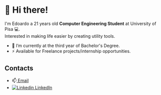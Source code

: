 # :wave: Hi there!
I'm Edoardo a 21 years old **Computer Engineering Student** at University of Pisa 💻.\
Interested in making life easier by creating utility tools.

- 🔭 I’m currently at the third year of Bachelor's Degree.
- ⚡  Available for Freelance projects/internship opportunities.

## Contacts
- 📫[ Email](mailto:ruffoli99@gmail.com)
- [![Linkedin](https://i.stack.imgur.com/gVE0j.png)  LinkedIn](https://www.linkedin.com/in/edoardoruffoli)
